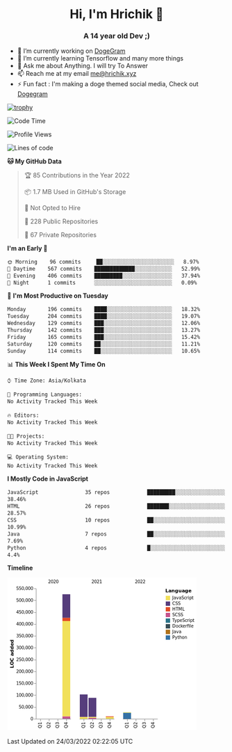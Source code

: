 <h1 align="center">Hi, I'm Hrichik 👋</h1>
<h3 align="center">A 14 year old Dev ;) </h3>


- 🔭 I’m currently working on [DogeGram](https://dogegram.xyz)
- 🌱 I’m currently learning Tensorflow and many more things
- 💬 Ask me about Anything. I will try To Answer
- 📫 Reach me at my email me@hrichik.xyz
- ⚡ Fun fact : I'm making a doge themed social media, Check out [Dogegram](https://dogegram.xyz)

[![trophy](https://github-profile-trophy.vercel.app/?username=hrichiksite)](https://github.com/ryo-ma/github-profile-trophy)



<!--START_SECTION:waka-->
![Code Time](http://img.shields.io/badge/Code%20Time-18%20hrs%2053%20mins-blue)

![Profile Views](http://img.shields.io/badge/Profile%20Views-0-blue)

![Lines of code](https://img.shields.io/badge/From%20Hello%20World%20I%27ve%20Written-756%20Thousand%20lines%20of%20code-blue)

**🐱 My GitHub Data** 

> 🏆 85 Contributions in the Year 2022
 > 
> 📦 1.7 MB Used in GitHub's Storage 
 > 
> 🚫 Not Opted to Hire
 > 
> 📜 228 Public Repositories 
 > 
> 🔑 67 Private Repositories  
 > 
**I'm an Early 🐤** 

```text
🌞 Morning    96 commits     ██░░░░░░░░░░░░░░░░░░░░░░░   8.97% 
🌆 Daytime    567 commits    █████████████░░░░░░░░░░░░   52.99% 
🌃 Evening    406 commits    █████████░░░░░░░░░░░░░░░░   37.94% 
🌙 Night      1 commits      ░░░░░░░░░░░░░░░░░░░░░░░░░   0.09%

```
📅 **I'm Most Productive on Tuesday** 

```text
Monday       196 commits    ████░░░░░░░░░░░░░░░░░░░░░   18.32% 
Tuesday      204 commits    ████░░░░░░░░░░░░░░░░░░░░░   19.07% 
Wednesday    129 commits    ███░░░░░░░░░░░░░░░░░░░░░░   12.06% 
Thursday     142 commits    ███░░░░░░░░░░░░░░░░░░░░░░   13.27% 
Friday       165 commits    ███░░░░░░░░░░░░░░░░░░░░░░   15.42% 
Saturday     120 commits    ██░░░░░░░░░░░░░░░░░░░░░░░   11.21% 
Sunday       114 commits    ██░░░░░░░░░░░░░░░░░░░░░░░   10.65%

```


📊 **This Week I Spent My Time On** 

```text
⌚︎ Time Zone: Asia/Kolkata

💬 Programming Languages: 
No Activity Tracked This Week

🔥 Editors: 
No Activity Tracked This Week

🐱‍💻 Projects: 
No Activity Tracked This Week

💻 Operating System: 
No Activity Tracked This Week

```

**I Mostly Code in JavaScript** 

```text
JavaScript               35 repos            █████████░░░░░░░░░░░░░░░░   38.46% 
HTML                     26 repos            ███████░░░░░░░░░░░░░░░░░░   28.57% 
CSS                      10 repos            ██░░░░░░░░░░░░░░░░░░░░░░░   10.99% 
Java                     7 repos             ██░░░░░░░░░░░░░░░░░░░░░░░   7.69% 
Python                   4 repos             █░░░░░░░░░░░░░░░░░░░░░░░░   4.4%

```


**Timeline**

![Chart not found](https://raw.githubusercontent.com/hrichiksite/hrichiksite/master/charts/bar_graph.png) 


 Last Updated on 24/03/2022 02:22:05 UTC
<!--END_SECTION:waka-->
